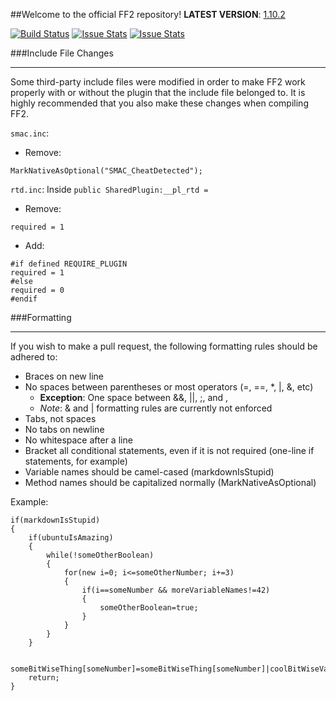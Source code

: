 ##Welcome to the official FF2 repository!
**LATEST VERSION**: [1.10.2](https://forums.alliedmods.net/showthread.php?p=2054933#post2054933)

[![Build Status](https://travis-ci.org/50DKP/FF2-Official.svg?branch=development)](https://travis-ci.org/50DKP/FF2-Official) [![Issue Stats](http://issuestats.com/github/50DKP/FF2-Official/badge/pr)](http://issuestats.com/github/50DKP/FF2-Official) [![Issue Stats](http://issuestats.com/github/50DKP/FF2-Official/badge/issue)](http://issuestats.com/github/50DKP/FF2-Official)

###Include File Changes
***
Some third-party include files were modified in order to make FF2 work properly with or without the plugin that the include file belonged to.
It is highly recommended that you also make these changes when compiling FF2.

`smac.inc`:
* Remove:
```sourcepawn
MarkNativeAsOptional("SMAC_CheatDetected");
```

`rtd.inc`:  Inside `public SharedPlugin:__pl_rtd = `
* Remove:
```sourcepawn
required = 1
```
* Add:
```sourcepawn
#if defined REQUIRE_PLUGIN
required = 1
#else
required = 0
#endif
```

###Formatting
***
If you wish to make a pull request, the following formatting rules should be adhered to:

* Braces on new line
* No spaces between parentheses or most operators (=, ==, *, |, &, etc)
	* **Exception**: One space between &&, ||, ;, and ,
	* *Note*: & and | formatting rules are currently not enforced
* Tabs, not spaces
* No tabs on newline
* No whitespace after a line
* Bracket all conditional statements, even if it is not required (one-line if statements, for example)
* Variable names should be camel-cased (markdownIsStupid)
* Method names should be capitalized normally (MarkNativeAsOptional)

Example:

```sourcepawn
if(markdownIsStupid)
{
	if(ubuntuIsAmazing)
	{
		while(!someOtherBoolean)
		{
			for(new i=0; i<=someOtherNumber; i+=3)
			{
				if(i==someNumber && moreVariableNames!=42)
				{
					someOtherBoolean=true;
				}
			}
		}
	}

	someBitWiseThing[someNumber]=someBitWiseThing[someNumber]|coolBitWiseVariable;
	return;
}
```
